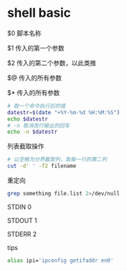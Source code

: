 # shell basic

$0 脚本名称

$1 传入的第一个参数

$2 传入的第二个参数，以此类推

$@ 传入的所有参数

$* 传入的所有参数



```bash
# 取一个命令执行后的值
datestr=$(date "+%Y-%m-%d %H:%M:%S")
echo $datestr
# -n 取消改行输出的回车
echo -n $datestr
```

列表截取操作

```bash
# 以空格为分界截取列，取每一行的第二列
cut -d' ' -f2 filename
```

重定向

```BASH
grep something file.list 2>/dev/null
```

STDIN 0

STDOUT 1

STDERR 2



tips

```bash
alias ipi='ipconfig getifaddr en0'
```

